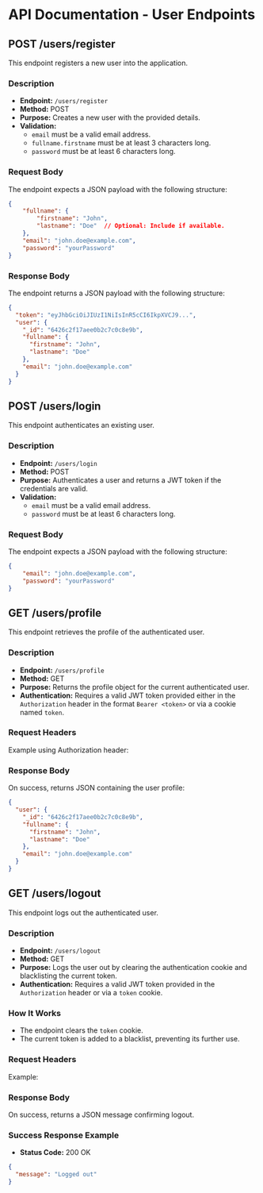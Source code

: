 # API Documentation - User Endpoints

## POST /users/register

This endpoint registers a new user into the application.

### Description
- **Endpoint:** `/users/register`
- **Method:** POST
- **Purpose:** Creates a new user with the provided details.
- **Validation:**
  - `email` must be a valid email address.
  - `fullname.firstname` must be at least 3 characters long.
  - `password` must be at least 6 characters long.

### Request Body
The endpoint expects a JSON payload with the following structure:

```json
{
    "fullname": {
        "firstname": "John",
        "lastname": "Doe"  // Optional: Include if available.
    },
    "email": "john.doe@example.com",
    "password": "yourPassword"
}
```

### Response Body
The endpoint returns a JSON payload with the following structure:

```json
{
  "token": "eyJhbGciOiJIUzI1NiIsInR5cCI6IkpXVCJ9...",
  "user": {
    "_id": "6426c2f17aee0b2c7c0c8e9b",
    "fullname": {
      "firstname": "John",
      "lastname": "Doe"
    },
    "email": "john.doe@example.com"
  }
}
```

## POST /users/login

This endpoint authenticates an existing user.

### Description
- **Endpoint:** `/users/login`
- **Method:** POST
- **Purpose:** Authenticates a user and returns a JWT token if the credentials are valid.
- **Validation:**
  - `email` must be a valid email address.
  - `password` must be at least 6 characters long.

### Request Body
The endpoint expects a JSON payload with the following structure:

```json
{
    "email": "john.doe@example.com",
    "password": "yourPassword"
}
```

## GET /users/profile

This endpoint retrieves the profile of the authenticated user.

### Description
- **Endpoint:** `/users/profile`
- **Method:** GET
- **Purpose:** Returns the profile object for the current authenticated user.
- **Authentication:** Requires a valid JWT token provided either in the `Authorization` header in the format `Bearer <token>` or via a cookie named `token`.

### Request Headers
Example using Authorization header:

### Response Body
On success, returns JSON containing the user profile:

```json
{
  "user": {
    "_id": "6426c2f17aee0b2c7c0c8e9b",
    "fullname": {
      "firstname": "John",
      "lastname": "Doe"
    },
    "email": "john.doe@example.com"
  }
}
```

## GET /users/logout

This endpoint logs out the authenticated user.

### Description
- **Endpoint:** `/users/logout`
- **Method:** GET
- **Purpose:** Logs the user out by clearing the authentication cookie and blacklisting the current token.
- **Authentication:** Requires a valid JWT token provided in the `Authorization` header or via a `token` cookie.

### How It Works
- The endpoint clears the `token` cookie.
- The current token is added to a blacklist, preventing its further use.

### Request Headers
Example:

### Response Body
On success, returns a JSON message confirming logout.

### Success Response Example
- **Status Code:** 200 OK

```json
{
  "message": "Logged out"
}
```
````markdown
